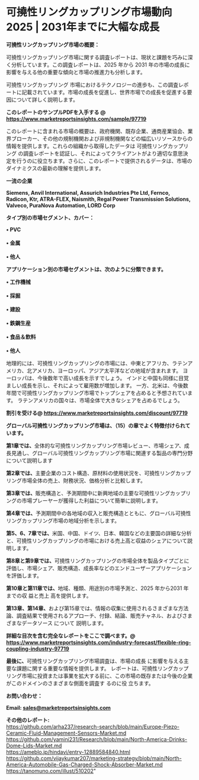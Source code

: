 # 可撓性リングカップリング市場動向2025 | 2031年までに大幅な成長

<strong><b>可撓性リングカップリング市場の概要：</b></strong>

可撓性リングカップリング市場に関する調査レポートは、現状と課題を巧みに深く分析しています。この調査レポートは、2025 年から 2031 年の市場の成長に影響を与える他の重要な傾向と市場の推進力も分析します。

可撓性リングカップリング 市場におけるテクノロジーの進歩も、この調査レポートに記載されています。市場の成長を促進し、世界市場での成長を促進する要因について詳しく説明します。

<strong>このレポートのサンプルPDFを入手する @ <a href=https://www.marketreportsinsights.com/sample/97719>https://www.marketreportsinsights.com/sample/97719</a></strong>

このレポートに含まれる市場の概要は、政府機関、既存企業、通商産業協会、業界ブローカー、その他の規制機関および非規制機関などの幅広いリソースからの情報を提供します。これらの組織から取得したデータは 可撓性リングカップリング の調査レポートを認証し、それによってクライアントがより適切な意思決定を行うのに役立ちます。さらに、このレポートで提供されるデータは、市場のダイナミクスの最新の理解を提供します。

<strong>一流の企業</strong>

<strong><b>Siemens, Anvil International, Assurich Industries Pte Ltd, Fernco, Radicon, Ktr, ATRA-FLEX, Naismith, Regal Power Transmission Solutions, Valveco, PuraNova Automation, LORD Corp</b></strong>

<strong><b>タイプ別の市場セグメント、カバー：</b></strong>

<strong>• PVC<br><br>• 金属<br><br>• 他人</strong>

<strong><b>アプリケーション別の市場セグメントは、次のように分類できます。</b></strong>

<strong>• 工作機械<br><br>• 採掘<br><br>• 建設<br><br>• 鉄鋼生産<br><br>• 食品＆飲料<br><br>• 他人</strong>

 地理的には、可撓性リングカップリングの市場には、中東とアフリカ、ラテンアメリカ、北アメリカ、ヨーロッパ、アジア太平洋などの地域が含まれます。 ヨーロッパは、今後数年で高い成長を示すでしょう。 インドと中国も同様に目覚ましい成長を示し、それによって雇用数が増加します。 一方、北米は、今後数年間で可撓性リングカップリング市場でトップシェアを占めると予想されています。 ラテンアメリカの国々は、市場全体で大きなシェアを占めるでしょう。

<strong>割引を受ける@ <a href=https://www.marketreportsinsights.com/discount/97719>https://www.marketreportsinsights.com/discount/97719</a></strong>

<strong><b>グローバル可撓性リングカップリング市場は、（15）の章でよく特徴付けられています。</b></strong>

<strong><b>第</b></strong><strong><b>1章では、</b></strong>全体的な可撓性リングカップリング市場レビュー、市場シェア、成長見通し、グローバル可撓性リングカップリング市場に関連する製品の専門分野について説明します

<strong><b>第2章では、</b></strong>主要企業のコスト構造、原材料の使用状況を、可撓性リングカップリング市場全体の売上、財務状況、価格分析と比較します。

<strong><b>第3章では、</b></strong>販売構造と、予測期間中に新興地域の主要な可撓性リングカップリングの市場プレーヤーが獲得した利益について簡単に説明します。

<strong><b>第4章では、</b></strong>予測期間中の各地域の収入と販売構造とともに、グローバル可撓性リングカップリング市場の地域分析を示します。

<strong><b>第5、6、7章では、</b></strong>米国、中国、ドイツ、日本、韓国などの主要国の詳細な分析と、可撓性リングカップリングの市場における売上高と収益のシェアについて説明します。

<strong><b>第8章と第9章では、</b></strong>可撓性リングカップリングの市場全体を製品タイプごとに評価し、市場シェア、販売構造、成長率などのエンドユーザーアプリケーションを評価します。

<strong><b>第10章と第11章では、</b></strong>地域、種類、用途別の市場予測と、2025 年から2031 年までの収 益と売上 高を提供します。

<strong><b>第13章、第14章、</b></strong>および第15章では、情報の収集に使用されるさまざまな方法論、調査結果で使用されるアプローチ、付録、結論、販売チャネル、およびさまざまなデータソース について 説明します。

<strong>詳細な目次を含む完全なレポートをここで調べます。@ <a href=https://www.marketreportsinsights.com/industry-forecast/flexible-ring-coupling-industry-97719>https://www.marketreportsinsights.com/industry-forecast/flexible-ring-coupling-industry-97719</a></strong>

<strong><b>最後に、</b></strong>可撓性リングカップリング市場調査は、市場の成長 に影響を</a>与える主要な課題に関する重要な情報を提供します。 レポートは、可撓性リングカップリング市場に投資または事業を拡大する前に、この市場の既存または今後の企業がこのドメインのさまざまな側面を調査す るのに役 立ちます。

<strong><b>お問い合わせ：</b></strong>

<strong>Email: </strong><a href=mailto:sales@marketreportsinsights.com><strong>sales@marketreportsinsights.com</strong></a>

<strong>その他のレポート:</strong>
<br>
<a href=https://github.com/arha237/research-search/blob/main/Europe-Piezo-Ceramic-Fluid-Management-Sensors-Market.md>https://github.com/arha237/research-search/blob/main/Europe-Piezo-Ceramic-Fluid-Management-Sensors-Market.md</a>
<br>
<a href=https://github.com/yamini231/Research/blob/main/North-America-Drinks-Dome-Lids-Market.md>https://github.com/yamini231/Research/blob/main/North-America-Drinks-Dome-Lids-Market.md</a>
<br>
<a href=https://ameblo.jp/hindavi/entry-12889584840.html>https://ameblo.jp/hindavi/entry-12889584840.html</a>
<br>
<a href=https://github.com/vijaykumar207/marketing-strategy/blob/main/North-America-Automobile-Gas-Charged-Shock-Absorber-Market.md>https://github.com/vijaykumar207/marketing-strategy/blob/main/North-America-Automobile-Gas-Charged-Shock-Absorber-Market.md</a>
<br>
<a href=https://tanomuno.com/illust/510202>https://tanomuno.com/illust/510202</a>"
